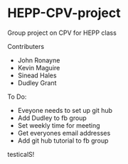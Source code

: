 HEPP-CPV-project
================

Group project on CPV for HEPP class

Contributers
* John Ronayne
* Kevin Maguire
* Sinead Hales
* Dudley Grant

To Do:
* Eveyone needs to set up git hub
* Add Dudley to fb group
* Set weekly time for meeting
* Get everyones email addresses
* Add git hub tutorial to fb group

testicalS!
